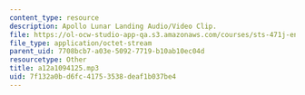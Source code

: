 ```yaml
---
content_type: resource
description: Apollo Lunar Landing Audio/Video Clip.
file: https://ol-ocw-studio-app-qa.s3.amazonaws.com/courses/sts-471j-engineering-apollo-the-moon-project-as-a-complex-system-spring-2007/7f132a0bd6fc41753538deaf1b037be4_a12a1094125.mp3
file_type: application/octet-stream
parent_uid: 7708bcb7-a03e-5092-7719-b10ab10ec04d
resourcetype: Other
title: a12a1094125.mp3
uid: 7f132a0b-d6fc-4175-3538-deaf1b037be4
---
```

